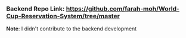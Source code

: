 ### Backend Repo Link: https://github.com/farah-moh/World-Cup-Reservation-System/tree/master
**Note**: I didn't contribute to the backend development
